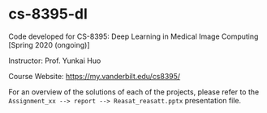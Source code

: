 # cs-8395-dl
Code developed for CS-8395: Deep Learning in Medical Image Computing [Spring 2020 (ongoing)]

Instructor: Prof. Yunkai Huo

Course Website: https://my.vanderbilt.edu/cs8395/

For an overview of the solutions of each of the projects, please refer to the `Assignment_xx --> report --> Reasat_reasatt.pptx` presentation file.
